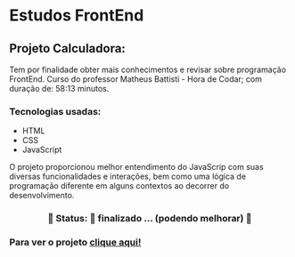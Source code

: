 # Estudos FrontEnd
## Projeto Calculadora:
Tem por finalidade obter mais conhecimentos e revisar sobre programação FrontEnd.
Curso do professor Matheus Battisti - Hora de Codar; com duração de: 58:13 minutos.  

### Tecnologias usadas:
- HTML
- CSS 
- JavaScript

O projeto proporcionou melhor entendimento do JavaScrip com suas diversas funcionalidades e interações, bem como uma lógica de programação diferente em alguns contextos ao decorrer do desenvolvimento. 

<h3 align="center"> 
	🚧  Status: 🚀 finalizado ... (podendo melhorar)  🚧
</h3>

### Para ver o projeto [clique aqui!](https://daviafer.github.io/calculator/)
